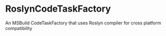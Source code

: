 # RoslynCodeTaskFactory
An MSBuild CodeTaskFactory that uses Roslyn compiler for cross platform compatibility
